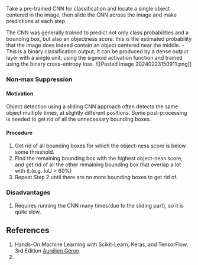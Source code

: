
Take a pre-trained CNN for classification and locate a single object centered in the image, then slide the CNN across the image and make predictions at each step. 

The CNN was generally trained to predict not only class probabilities and a bounding box, but also an objectness score: this is the estimated probability that the image does indeed contain an object centered near the middle. 
	- This is a binary classification output; it can be produced by a dense output layer with a single unit, using the sigmoid activation function and trained using the binary cross-entropy loss.
![[Pasted image 20240223150911.png]]
### Non-max Suppression


#### Motivation
Object detection using a sliding CNN approach often detects the same object multiple times, at slightly different positions. Some post-processing is needed to get rid of all the unnecessary bounding boxes.

#### Procedure
1. Get rid of all bounding boxes for which the object-ness score is below some threshold.
2. Find the remaining bounding box with the highest object-ness score, and get rid of all the other remaining bounding box that overlap a lot with it.(e.g. IoU > 60%)
3. Repeat Step 2 until there are no more bounding boxes to get rid of.

### Disadvantages
1. Requires running the CNN many times(due to the sliding part), so it is quite slow. 


## References

1. Hands-On Machine Learning with Scikit-Learn, Keras, and TensorFlow, 3rd Edition [Aurélien Géron](https://learning.oreilly.com/search/?query=author%3A%22Aur%C3%A9lien%20G%C3%A9ron%22&sort=relevance&highlight=true)
2. 